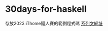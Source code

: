 # 30days-for-haskell
存放2023 iThome鐵人賽的範例程式碼
[系列文網址](https://ithelp.ithome.com.tw/users/20159893/ironman/6439)
